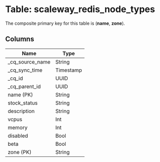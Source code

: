 # Table: scaleway_redis_node_types

The composite primary key for this table is (**name**, **zone**).

## Columns

| Name          | Type          |
| ------------- | ------------- |
|_cq_source_name|String|
|_cq_sync_time|Timestamp|
|_cq_id|UUID|
|_cq_parent_id|UUID|
|name (PK)|String|
|stock_status|String|
|description|String|
|vcpus|Int|
|memory|Int|
|disabled|Bool|
|beta|Bool|
|zone (PK)|String|